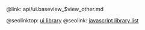 @link: api/ui.baseview_$view_other.md

@seolinktop: [ui library](https://webix.com)
@seolink: [javascript library list](https://webix.com/widget/list/)